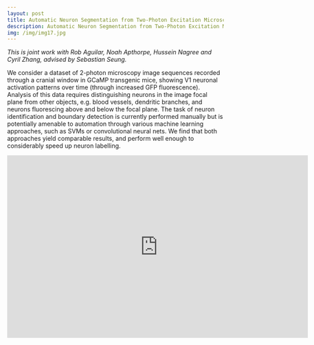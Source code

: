 ```yaml
---
layout: post
title: Automatic Neuron Segmentation from Two-Photon Excitation Microscopy
description: Automatic Neuron Segmentation from Two-Photon Excitation Microscopy
img: /img/img17.jpg
---
```

<link href="https://fonts.googleapis.com/css?family=Alegreya+Sans" rel="stylesheet">

*This is joint work with Rob Aguilar, Noah Apthorpe, Hussein Nagree and Cyril Zhang, advised by Sebastian Seung.*

We consider a dataset of 2-photon microscopy image sequences recorded through a cranial window in GCaMP transgenic mice, showing V1 neuronal activation patterns over time (through increased GFP fluorescence).
Analysis of this data requires distinguishing neurons in the image focal plane from other objects, e.g. blood vessels, dendritic branches, and neurons fluorescing above and below the focal plane. 
The task of neuron identification and boundary detection is currently performed manually but is potentially amenable to automation through various machine learning approaches, such as SVMs or convolutional neural nets. We find that both approaches yield comparable results, and perform well enough to considerably speed up neuron labelling.

<iframe src="https://docs.google.com/presentation/d/1-hkVNrxUa-MpJ6TGji_Y7O7HL0HtesFv9JS-KFKsUOo/embed?start=false&loop=false&delayms=3000" frameborder="0" width="700" height="425" allowfullscreen="true" mozallowfullscreen="true" webkitallowfullscreen="true"></iframe>